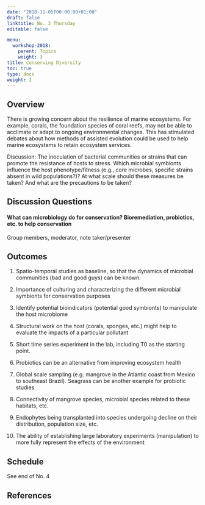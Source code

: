 ```yaml
---
date: "2018-11-05T00:00:00+01:00"
draft: false
linktitle: No. 3 Thursday
editable: false

menu:
  workshop-2018:
    parent: Topics
    weight: 3
title: Conserving Diversity
toc: true
type: docs
weight: 1
---
```


## Overview

There is growing concern about the resilience of marine ecosystems. For example, corals, the foundation species of coral reefs, may not be able to acclimate or adapt to ongoing environmental changes. This has stimulated debates about how methods of assisted evolution could be used to help marine ecosystems to retain ecosystem services.

Discussion: The inoculation of bacterial communities or strains that can promote the resistance of hosts to stress. Which microbial symbionts influence the host phenotype/fitness (e.g., core microbes, specific strains absent in wild populations?)? At what scale should these measures be taken? And what are the precautions to be taken?

## Discussion Questions

#### What can microbiology do for conservation?  Bioremediation, probiotics, etc. to help conservation

Group members, moderator, note taker/presenter

## Outcomes

1. Spatio-temporal studies as baseline, so that the dynamics of microbial communities (bad and good guys) can be known.

2. Importance of culturing and characterizing the different microbial symbionts for conservation purposes

3. Identify potential bioindicators (potential good symbionts) to manipulate the host microbiome

4. Structural work on the host (corals, sponges, etc.) might help to evaluate the impacts of a particular pollutant

5. Short time series experiment in the lab, including T0 as the starting point.

6. Probiotics can be an alternative from improving ecosystem health

7. Global scale sampling (e.g. mangrove in the Atlantic coast from Mexico to southeast Brazil). Seagrass can be another example for probiotic studies

8. Connectivity of mangrove species, microbial species related to these habitats, etc.

9. Endophytes being transplanted into species undergoing decline on their distribution, population size, etc.

10. The ability of establishing large laboratory experiments (manipulation) to more fully represent the effects of the environment

## Schedule

See end of No. 4

## References
